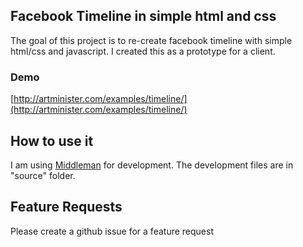## Facebook Timeline in simple html and css

The goal of this project is to re-create facebook timeline with simple html/css and javascript. I created this as a prototype for a client.

### Demo

[http://artminister.com/examples/timeline/](http://artminister.com/examples/timeline/)

## How to use it

I am using [Middleman](http://middlemanapp.com) for development. The development files are in "source" folder.

## Feature Requests

Please create a github issue for a feature request

